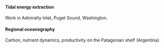 #### Tidal energy extraction

Work in Admiralty Inlet, Puget Sound, Washington.


#### Regional oceanography

Carbon, nutrient dynamics, productivity on the Patagonian shelf (Argentina)



